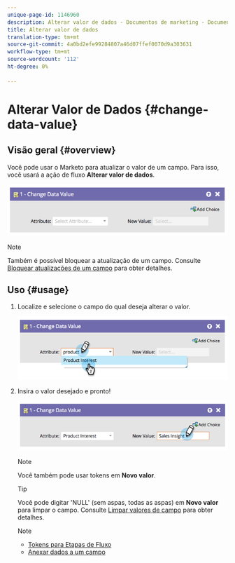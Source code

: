 ```yaml
---
unique-page-id: 1146960
description: Alterar valor de dados - Documentos de marketing - Documentação do produto
title: Alterar valor de dados
translation-type: tm+mt
source-git-commit: 4a0bd2efe99284807a46d07ffef0070d9a303631
workflow-type: tm+mt
source-wordcount: '112'
ht-degree: 0%

---
```



# Alterar Valor de Dados {#change-data-value}

## Visão geral {#overview}

Você pode usar o Marketo para atualizar o valor de um campo. Para isso, você usará a ação de fluxo **Alterar valor de dados**.

![](assets/image2014-9-22-11-3a15-3a34.png)

>[!NOTE]
>
>Também é possível bloquear a atualização de um campo. Consulte [Bloquear atualizações de um campo](/help/marketo/product-docs/administration/field-management/block-updates-to-a-field.md) para obter detalhes.

## Uso {#usage}

1. Localize e selecione o campo do qual deseja alterar o valor.

   ![](assets/image2014-9-22-11-3a18-3a29.png)

1. Insira o valor desejado e pronto!

   ![](assets/image2014-9-22-11-3a18-3a38.png)

   >[!NOTE]
   >
   >Você também pode usar tokens em **Novo valor**.

   >[!TIP]
   >
   >Você pode digitar &#39;NULL&#39; (sem aspas, todas as aspas) em **Novo valor** para limpar o campo. Consulte [Limpar valores de campo](/help/marketo/product-docs/core-marketo-concepts/smart-campaigns/flow-actions/change-data-value/clear-field-values.md) para obter detalhes.

   >[!NOTE]
   >
   >* [Tokens para Etapas de Fluxo](/help/marketo/product-docs/core-marketo-concepts/smart-campaigns/flow-actions/use-tokens-in-flow-steps.md)
   >* [Anexar dados a um campo](/help/marketo/product-docs/core-marketo-concepts/smart-campaigns/flow-actions/append-data-to-a-field.md)

